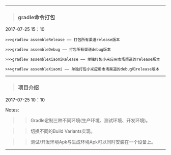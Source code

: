 ------

>### gradle命令打包 ###

2017-07-25 15：10

    >>>gradlew assembleRelease —— 打包所有渠道release版本

    >>>gradlew assembleDebug —— 打包所有渠道debug版本

    >>>gradlew assembleXiaomiRelease —— 单独打包小米应用市场渠道的release版本

    >>>gradlew assembleXiaomi —— 单独打包小米应用市场渠道的debug和release版本

-------

>### 项目介绍 ###

2017-07-25 10：10

   Notes:

   >>Gradle定制三种不同环境(生产环境、测试环境、开发环境)。

   >>切换不同的Build Variants实现。

   >>测试/开发环境Apk与生成环境Apk可以同时安装在一个设备上。

------